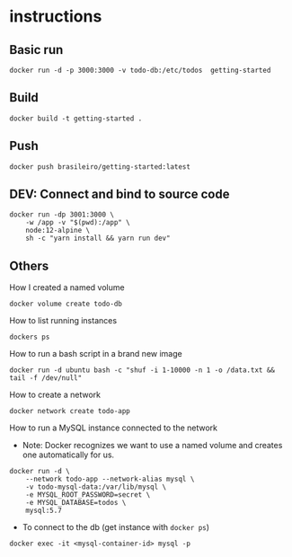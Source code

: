 # instructions

## Basic run

```
docker run -d -p 3000:3000 -v todo-db:/etc/todos  getting-started
```

## Build

```
docker build -t getting-started .
```

## Push

```
docker push brasileiro/getting-started:latest
```

## DEV: Connect and bind to source code

```
docker run -dp 3001:3000 \
    -w /app -v "$(pwd):/app" \
    node:12-alpine \
    sh -c "yarn install && yarn run dev"
```

## Others

How I created a named volume
```
docker volume create todo-db
```

How to list running instances
```
dockers ps
```

How to run a bash script in a brand new image
```
docker run -d ubuntu bash -c "shuf -i 1-10000 -n 1 -o /data.txt && tail -f /dev/null"
```

How to create a network
```
docker network create todo-app
```

How to run a MySQL instance connected to the network
    
- Note: Docker recognizes we want to use a named volume and creates one automatically for us.
```
docker run -d \
    --network todo-app --network-alias mysql \
    -v todo-mysql-data:/var/lib/mysql \
    -e MYSQL_ROOT_PASSWORD=secret \
    -e MYSQL_DATABASE=todos \
    mysql:5.7
```

- To connect to the db (get instance with `docker ps`)
```
docker exec -it <mysql-container-id> mysql -p
```